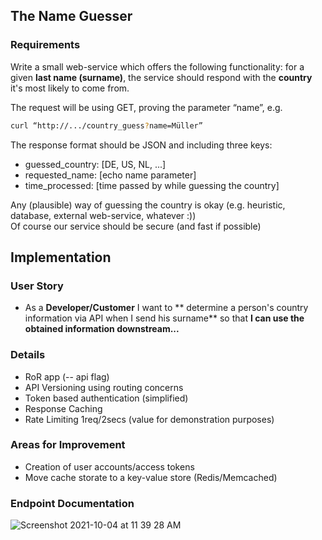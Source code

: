 ## The Name Guesser

### Requirements
Write a small web-service which offers the following functionality: for a given **last name
(surname)**, the service should respond with the **country** it's most likely to come from.

The request will be using GET, proving the parameter “name”, e.g.
 ```sh  
 curl “http://.../country_guess?name=Müller”   
 ```
The response format should be JSON and including three keys:
- guessed_country: [DE, US, NL, ...]
- requested_name: [echo name parameter]
- time_processed: [time passed by while guessing the country]

Any (plausible) way of guessing the country is okay (e.g. heuristic, database, external
web-service, whatever :)) \
Of course our service should be secure (and fast if possible)
## Implementation

### User Story
- As a **Developer/Customer**
  I want to ** determine a person's country information via API when I send his surname**
  so that **I can use the obtained information downstream...**

### Details
- RoR app (-- api flag)
- API Versioning using routing concerns
- Token based authentication (simplified)
- Response Caching
- Rate Limiting 1req/2secs (value for demonstration purposes)

### Areas for Improvement
- Creation of user accounts/access tokens
- Move cache storate to a key-value store (Redis/Memcached)

### Endpoint Documentation

![Screenshot 2021-10-04 at 11 39 28 AM](https://user-images.githubusercontent.com/12958182/135820168-f5a580c6-35cb-467f-8f5e-fdd9f51bf0c1.png)




